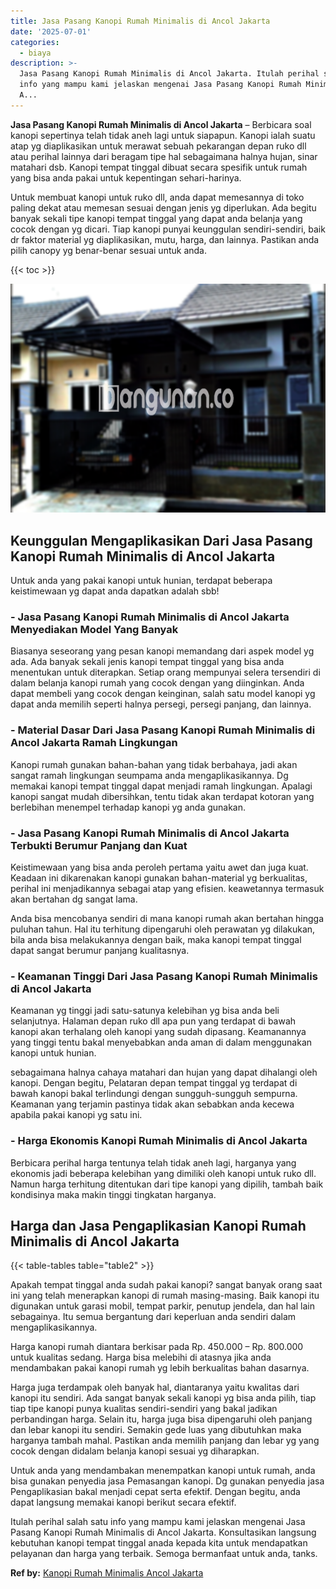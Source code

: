 ```yaml
---
title: Jasa Pasang Kanopi Rumah Minimalis di Ancol Jakarta
date: '2025-07-01'
categories:
  - biaya
description: >-
  Jasa Pasang Kanopi Rumah Minimalis di Ancol Jakarta. Itulah perihal salah satu
  info yang mampu kami jelaskan mengenai Jasa Pasang Kanopi Rumah Minimalis di
  A...
---
```


**Jasa Pasang Kanopi Rumah Minimalis di Ancol Jakarta** – Berbicara soal kanopi sepertinya telah tidak aneh lagi untuk siapapun. Kanopi ialah suatu atap yg diaplikasikan untuk merawat sebuah pekarangan depan ruko dll atau perihal lainnya dari beragam tipe hal sebagaimana halnya hujan, sinar matahari dsb. Kanopi tempat tinggal dibuat secara spesifik untuk rumah yang bisa anda pakai untuk kepentingan sehari-harinya.

Untuk membuat kanopi untuk ruko dll, anda dapat memesannya di toko paling dekat atau memesan sesuai dengan jenis yg diperlukan. Ada begitu banyak sekali tipe kanopi tempat tinggal yang dapat anda belanja yang cocok dengan yg dicari. Tiap kanopi punyai keunggulan sendiri-sendiri, baik dr faktor material yg diaplikasikan, mutu, harga, dan lainnya. Pastikan anda pilih canopy yg benar-benar sesuai untuk anda.

{{< toc >}}

![Jasa Pasang Kanopi Rumah Minimalis di Ancol Jakarta](/images/harga-kanopi-minimalis-50.png)

## Keunggulan Mengaplikasikan Dari Jasa Pasang Kanopi Rumah Minimalis di Ancol Jakarta

Untuk anda yang pakai kanopi untuk hunian, terdapat beberapa keistimewaan yg dapat anda dapatkan adalah sbb!

### \- Jasa Pasang Kanopi Rumah Minimalis di Ancol Jakarta Menyediakan Model Yang Banyak

Biasanya seseorang yang pesan kanopi memandang dari aspek model yg ada. Ada banyak sekali jenis kanopi tempat tinggal yang bisa anda menentukan untuk diterapkan. Setiap orang mempunyai selera tersendiri di dalam belanja kanopi rumah yang cocok dengan yang diinginkan. Anda dapat membeli yang cocok dengan keinginan, salah satu model kanopi yg dapat anda memilih seperti halnya persegi, persegi panjang, dan lainnya.

### \- Material Dasar Dari Jasa Pasang Kanopi Rumah Minimalis di Ancol Jakarta Ramah Lingkungan

Kanopi rumah gunakan bahan-bahan yang tidak berbahaya, jadi akan sangat ramah lingkungan seumpama anda mengaplikasikannya. Dg memakai kanopi tempat tinggal dapat menjadi ramah lingkungan. Apalagi kanopi sangat mudah dibersihkan, tentu tidak akan terdapat kotoran yang berlebihan menempel terhadap kanopi yg anda gunakan.

### \- Jasa Pasang Kanopi Rumah Minimalis di Ancol Jakarta Terbukti Berumur Panjang dan Kuat

Keistimewaan yang bisa anda peroleh pertama yaitu awet dan juga kuat. Keadaan ini dikarenakan kanopi gunakan bahan-material yg berkualitas, perihal ini menjadikannya sebagai atap yang efisien. keawetannya termasuk akan bertahan dg sangat lama.

Anda bisa mencobanya sendiri di mana kanopi rumah akan bertahan hingga puluhan tahun. Hal itu terhitung dipengaruhi oleh perawatan yg dilakukan, bila anda bisa melakukannya dengan baik, maka kanopi tempat tinggal dapat sangat berumur panjang kualitasnya.

### \- Keamanan Tinggi Dari Jasa Pasang Kanopi Rumah Minimalis di Ancol Jakarta

Keamanan yg tinggi jadi satu-satunya kelebihan yg bisa anda beli selanjutnya. Halaman depan ruko dll apa pun yang terdapat di bawah kanopi akan terhalang oleh kanopi yang sudah dipasang. Keamanannya yang tinggi tentu bakal menyebabkan anda aman di dalam menggunakan kanopi untuk hunian.

sebagaimana halnya cahaya matahari dan hujan yang dapat dihalangi oleh kanopi. Dengan begitu, Pelataran depan tempat tinggal yg terdapat di bawah kanopi bakal terlindungi dengan sungguh-sungguh sempurna. Keamanan yang terjamin pastinya tidak akan sebabkan anda kecewa apabila pakai kanopi yg satu ini.

### \- Harga Ekonomis Kanopi Rumah Minimalis di Ancol Jakarta

Berbicara perihal harga tentunya telah tidak aneh lagi, harganya yang ekonomis jadi beberapa kelebihan yang dimiliki oleh kanopi untuk ruko dll. Namun harga terhitung ditentukan dari tipe kanopi yang dipilih, tambah baik kondisinya maka makin tinggi tingkatan harganya.

## Harga dan Jasa Pengaplikasian Kanopi Rumah Minimalis di Ancol Jakarta

{{< table-tables table="table2" >}}

Apakah tempat tinggal anda sudah pakai kanopi? sangat banyak orang saat ini yang telah menerapkan kanopi di rumah masing-masing. Baik kanopi itu digunakan untuk garasi mobil, tempat parkir, penutup jendela, dan hal lain sebagainya. Itu semua bergantung dari keperluan anda sendiri dalam mengaplikasikannya.

Harga kanopi rumah diantara berkisar pada Rp. 450.000 – Rp. 800.000 untuk kualitas sedang. Harga bisa melebihi di atasnya jika anda mendambakan pakai kanopi rumah yg lebih berkualitas bahan dasarnya.

Harga juga terdampak oleh banyak hal, diantaranya yaitu kwalitas dari kanopi itu sendiri. Ada sangat banyak sekali kanopi yg bisa anda pilih, tiap tiap tipe kanopi punya kualitas sendiri-sendiri yang bakal jadikan perbandingan harga. Selain itu, harga juga bisa dipengaruhi oleh panjang dan lebar kanopi itu sendiri. Semakin gede luas yang dibutuhkan maka harganya tambah mahal. Pastikan anda memilih panjang dan lebar yg yang cocok dengan didalam belanja kanopi sesuai yg diharapkan.

Untuk anda yang mendambakan menempatkan kanopi untuk rumah, anda bisa gunakan penyedia jasa Pemasangan kanopi. Dg gunakan penyedia jasa Pengaplikasian bakal menjadi cepat serta efektif. Dengan begitu, anda dapat langsung memakai kanopi berikut secara efektif.

Itulah perihal salah satu info yang mampu kami jelaskan mengenai Jasa Pasang Kanopi Rumah Minimalis di Ancol Jakarta. Konsultasikan langsung kebutuhan kanopi tempat tinggal anada kepada kita untuk mendapatkan pelayanan dan harga yang terbaik. Semoga bermanfaat untuk anda, tanks.

**Ref by:**  [Kanopi Rumah Minimalis Ancol Jakarta](https://id.wikipedia.org/wiki/Kanopi)
